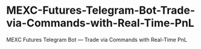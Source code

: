 # MEXC-Futures-Telegram-Bot-Trade-via-Commands-with-Real-Time-PnL
MEXC Futures Telegram Bot — Trade via Commands with Real-Time PnL
